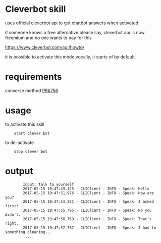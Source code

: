 # Cleverbot skill

uses official cleverbot api to get chatbot answers when activated

if someone knows a free alternative please say, cleverbot api is now freemium and no one wants to pay for this

https://www.cleverbot.com/api/howto/

it is possible to activate this mode vocally, it starts of by default

# requirements

converse method [PR#756](https://github.com/MycroftAI/mycroft-core/pull/756)


# usage

to activate this skill

        start clever bot

to de-activate

        stop clever bot

# output

            Input: talk to yourself
            2017-05-15 19:47:49,325 - CLIClient - INFO - Speak: Hello
            2017-05-15 19:47:51,976 - CLIClient - INFO - Speak: How are you?
            2017-05-15 19:47:53,351 - CLIClient - INFO - Speak: I asked first!
            2017-05-15 19:47:55,795 - CLIClient - INFO - Speak: No you didn't.
            2017-05-15 19:47:56,769 - CLIClient - INFO - Speak: That's right.
            2017-05-15 19:47:57,787 - CLIClient - INFO - Speak: I had to something cleaning...
            .....